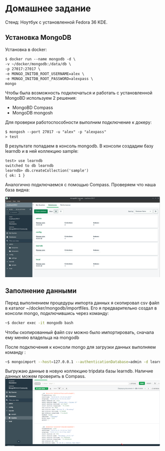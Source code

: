 # Домашнее задание

Стенд: Ноутбук с установленной Fedora 36 KDE.

## Установка MongoDB 

Установка в docker:

```code
$ docker run --name mongodb -d \
-v ~/docker/mongodb:/data/db \
-p 27017:27017 \
-e MONGO_INITDB_ROOT_USERNAME=alex \
-e MONGO_INITDB_ROOT_PASSWORD=alexpass \
mongo
```

Чтобы была возможность подключаться и работать с установленной MongoBD используем 2 решения:
- MongoBD Compass
- MongoDB mongosh

Для проверки работоспособности выполним подключение к докеру:

```
$ mongosh --port 27017 -u "alex" -p "alexpass"
> test
```

В результате попадаем в консоль mongodb. В консоли создадим базу learndb и в ней коллекцию sample:

```code
test> use learndb
switched to db learndb
learndb> db.createCollection('sample')
{ ok: 1 }
```

Аналогично подключаемся с помощью Compass. Проверяем что наша база видна:

![compass][1]

[1]: ../img/compass.png


## Заполнение данными

Перед выполнением процедуры импорта данных я скопировал csv файл в каталог ~/docker/mongodb/importfiles.
Его я предварительно создал в консоли mongo, подключившись через команду:

```bash
~$ docker exec -it mongodb bash
```

Чтобы скопированный файл csv можно было импортировать, сначала ему меняю владельца на mongodb

После подключения к консоли mongo для загрузки данных выполняем команду :

```bash
~$ mongoimport --host=127.0.0.1 --authenticationDatabase=admin -d learndb -c tripdata --type csv --file /data/db/importfiles/201912-citibike-tripdata-subset.csv --headerline --username 'alex' --password 'alexpass'
```

Выгружаю данные в новую коллекцию tripdata базы learndb.
Наличие данных можем проверить в Compass.
![compass_bikes][2]

[2]: ../img/compass_citibikes.png
